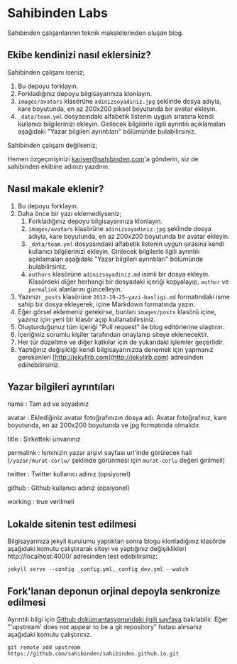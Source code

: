 # Sahibinden Labs

Sahibinden çalışanlarının teknik makalelerinden oluşan blog.

## Ekibe kendinizi nasıl eklersiniz?

Sahibinden çalışanı iseniz;

1. Bu depoyu forklayın.
2. Forkladığınız depoyu bilgisayarınıza klonlayın.
3. `images/avatars` klasörüne `adinizsoyadiniz.jpg` şeklinde dosya adıyla, kare boyutunda, en az 200x200 piksel boyutunda bir avatar ekleyin.
4. `_data/team.yml` dosyasındaki alfabetik listenin uygun sırasına kendi kullanıcı bilgilerinizi ekleyin. Girilecek bilgilerle ilgili ayrıntılı açıklamaları aşağıdaki "Yazar bilgileri ayrıntıları" bölümünde bulabilirsiniz.

Sahibinden çalışanı değilseniz;

Hemen özgeçmişinizi [kariyer@sahibinden.com](mailto:kariyer@sahibinden.com)'a gönderin, siz de sahibinden ekibine adınızı yazdırın.

## Nasıl makale eklenir?

1. Bu depoyu forklayın.
2. Daha önce bir yazı eklemediyseniz;
    1. Forkladığınız depoyu bilgisayarınıza klonlayın.
    2. `images/avatars` klasörüne `adinizsoyadiniz.jpg` şeklinde dosya adıyla, kare boyutunda, en az 200x200 boyutunda bir avatar ekleyin.
    3. `_data/team.yml` dosyasındaki alfabetik listenin uygun sırasına kendi kullanıcı bilgilerinizi ekleyin. Girilecek bilgilerle ilgili ayrıntılı açıklamaları aşağıdaki "Yazar bilgileri ayrıntıları" bölümünde bulabilirsiniz.
    4. `authors` klasörüne `adinizsoyadiniz.md` isimli bir dosya ekleyin. Klasördeki diğer herhangi bir dosyadaki içeriği kopyalayıp, `author` ve `permalink` alanlarını güncelleyin.
3. Yazınızı `_posts` klasörüne `2012-10-25-yazi-basligi.md` formatındaki isme sahip bir dosya ekleyerek, içine Markdown formatında yazın.
4. Eğer görsel eklemeniz gerekirse, bunları `images/posts` klasörü içine, yazınız için yeni bir klasör açıp kullanabilirsiniz.
5. Oluşturduğunuz tüm içeriği "Pull request" ile blog editörlerine ulaştırın.
6. İçeriğiniz sorumlu kişiler tarafından onaylanıp siteye eklenecektir.
7. Her tür düzeltme ve diğer katkılar için de yukarıdaki işlemler geçerlidir.
8. Yaptığınız değişikliği kendi bilgisayarınızda denemek için yapmanız gerekenleri [http://jekyllrb.com](http://jekyllrb.com) adresinden edinebilirsiniz.

## Yazar bilgileri ayrıntıları

name
: Tam ad ve soyadınız

avatar
: Eklediğiniz avatar fotoğrafınızın dosya adı. Avatar fotoğrafınız, kare boyutunda, en az 200x200 boyutunda ve jpg formatında olmalıdır.

title
: Şirketteki ünvanınız

permalink
: İsminizin yazar arşivi sayfası url'inde görülecek hali (`/yazar/murat-corlu/` şeklinde görünmesi için `murat-corlu` değeri girilmeli)

twitter
: Twitter kullanıcı adınız (opsiyonel)

github
: Github kullanıcı adınız (opsiyonel)

working
: true verilmeli

## Lokalde sitenin test edilmesi

Bilgisayarınıza jekyll kurulumu yaptıktan sonra blogu klonladığınız klasörde aşağıdaki komutu çalıştırarak siteyi ve yaptığınız değişiklikleri http://localhost:4000/ adresinden test edebilirsiniz:

`jekyll serve --config _config.yml,_config_dev.yml --watch`

## Fork'lanan deponun orjinal depoyla senkronize edilmesi

Ayrıntılı bilgi için [Github dokümantasyonundaki ilgili sayfaya](https://help.github.com/articles/syncing-a-fork) bakılabilir. Eğer "'upstream' does not appear to be a git repository" hatası alırsanız aşağıdaki komutu çalıştırınız.

`git remote add upstream https://github.com/sahibinden/sahibinden.github.io.git`
